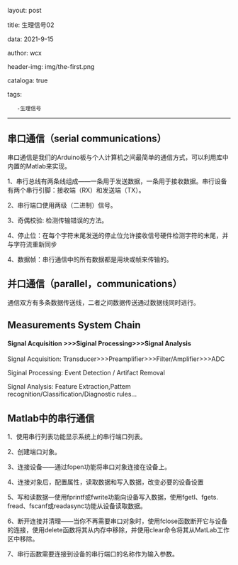 layout:       post

title:        生理信号02

data:         2021-9-15

author:       wcx

header-img:   img/the-first.png

cataloga:     true

tags:

       -生理信号

---

## 串口通信（serial communications）

串口通信是我们的Arduino板与个人计算机之间最简单的通信方式，可以利用库中内置的Matlab来实现。

1、串行总线有两条线组成——一条用于发送数据，一条用于接收数据。串行设备有两个串行引脚：接收端（RX）和发送端（TX）。

2、串行端口使用两级（二进制）信号。

3、奇偶校验: 检测传输错误的方法。

4、停止位：在每个字符末尾发送的停止位允许接收信号硬件检测字符的末尾，并与字符流重新同步

4、数据帧：串行通信中的所有数据都是用块或帧来传输的。

## 并口通信（parallel，communications）

通信双方有多条数据传送线，二者之间数据传送通过数据线同时进行。

## Measurements System Chain

#### Signal Acquisition >>>Siginal Processing>>>Signal Analysis

Signal Acquisition:  Transducer>>>Preamplifier>>>Filter/Amplifier>>>ADC

Siginal Processing:  Event Detection / Artifact Removal

Signal Analysis:  Feature Extraction,Pattem recognition/Classification/Diagnostic rules...

## Matlab中的串行通信

1、使用串行列表功能显示系统上的串行端口列表。

2、创建端口对象。

3、连接设备——通过fopen功能将串口对象连接在设备上。

4、连接对象后，配置属性，读取数据和写入数据，改变必要的设备设置

5、写和读数据—使用fprintf或fwrite功能向设备写入数据，使用fgetl、fgets. fread、fscanf或readasync功能从设备读取数据。

6、断开连接并清理——当你不再需要串口对象时，使用fclose函数断开它与设备的连接，使用delete函数将其从内存中移除，并使用clear命令将其从MatLab工作区中移除。

7、串行函数需要连接到设备的串行端口的名称作为输入参数。

